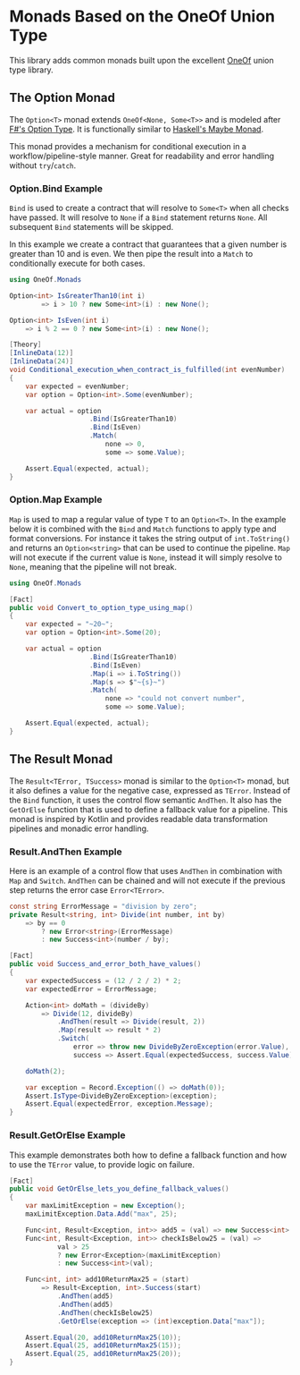 # Monads Based on the OneOf Union Type

This library adds common monads built upon the excellent [OneOf](https://github.com/mcintyre321/OneOf) union type library.

## The Option Monad

The `Option<T>` monad extends `OneOf<None, Some<T>>` and is modeled after [F#'s Option Type](https://docs.microsoft.com/en-us/dotnet/fsharp/language-reference/options). It is functionally similar to [Haskell's Maybe Monad](https://wiki.haskell.org/Maybe). 

This monad provides a mechanism for conditional execution in a workflow/pipeline-style manner. Great for readability and error handling without `try`/`catch`.

### Option.Bind Example

`Bind` is used to create a contract that will resolve to `Some<T>` when all checks have passed. It will resolve to `None` if a `Bind` statement returns `None`. All subsequent `Bind` statements will be skipped.

In this example we create a contract that guarantees that a given number is greater than 10 and is even. We then pipe the result into a `Match` to conditionally execute for both cases.

```csharp
using OneOf.Monads

Option<int> IsGreaterThan10(int i)
        => i > 10 ? new Some<int>(i) : new None();

Option<int> IsEven(int i)
    => i % 2 == 0 ? new Some<int>(i) : new None();

[Theory]
[InlineData(12)]
[InlineData(24)]
void Conditional_execution_when_contract_is_fulfilled(int evenNumber)
{
    var expected = evenNumber;
    var option = Option<int>.Some(evenNumber);

    var actual = option
                    .Bind(IsGreaterThan10)
                    .Bind(IsEven)
                    .Match(
                        none => 0,
                        some => some.Value); 

    Assert.Equal(expected, actual);
}
```

### Option.Map Example

`Map` is used to map a regular value of type `T` to an `Option<T>`. In the example below it is combined with the `Bind` and `Match` functions to apply type and format conversions. For instance it takes the string output of `int.ToString()` and returns an `Option<string>` that can be used to continue the pipeline. `Map` will not execute if the current value is `None`, instead it will simply resolve to `None`, meaning that the pipeline will not break.

```csharp
using OneOf.Monads

[Fact]
public void Convert_to_option_type_using_map()
{
    var expected = "~20~";
    var option = Option<int>.Some(20);

    var actual = option
                    .Bind(IsGreaterThan10)
                    .Bind(IsEven)
                    .Map(i => i.ToString())
                    .Map(s => $"~{s}~")
                    .Match(
                        none => "could not convert number",
                        some => some.Value);

    Assert.Equal(expected, actual);
}
```
## The Result Monad

The `Result<TError, TSuccess>` monad is similar to the `Option<T>` monad, but it also defines a value for the negative case, expressed as `TError`. Instead of the `Bind` function, it uses the control flow semantic `AndThen`. It also has the `GetOrElse` function that is used to define a fallback value for a pipeline. This monad is inspired by Kotlin and provides readable data transformation pipelines and monadic error handling.

### Result.AndThen Example

Here is an example of a control flow that uses `AndThen` in combination with `Map` and `Switch`. `AndThen` can be chained and will not execute if the previous step returns the error case `Error<TError>`.

```csharp
const string ErrorMessage = "division by zero";
private Result<string, int> Divide(int number, int by)
    => by == 0
        ? new Error<string>(ErrorMessage)
        : new Success<int>(number / by);

[Fact]
public void Success_and_error_both_have_values()
{
    var expectedSuccess = (12 / 2 / 2) * 2;
    var expectedError = ErrorMessage;

    Action<int> doMath = (divideBy)
        => Divide(12, divideBy)
            .AndThen(result => Divide(result, 2))
            .Map(result => result * 2)
            .Switch(
                error => throw new DivideByZeroException(error.Value),
                success => Assert.Equal(expectedSuccess, success.Value));

    doMath(2);

    var exception = Record.Exception(() => doMath(0));
    Assert.IsType<DivideByZeroException>(exception);
    Assert.Equal(expectedError, exception.Message);
}
```

### Result.GetOrElse Example

This example demonstrates both how to define a fallback function and how to use the `TError` value, to provide logic on failure.

```csharp
[Fact]
public void GetOrElse_lets_you_define_fallback_values()
{
    var maxLimitException = new Exception();
    maxLimitException.Data.Add("max", 25);

    Func<int, Result<Exception, int>> add5 = (val) => new Success<int>(val + 5);
    Func<int, Result<Exception, int>> checkIsBelow25 = (val) =>
            val > 25
            ? new Error<Exception>(maxLimitException)
            : new Success<int>(val);

    Func<int, int> add10ReturnMax25 = (start)
        => Result<Exception, int>.Success(start)
            .AndThen(add5)
            .AndThen(add5)
            .AndThen(checkIsBelow25)
            .GetOrElse(exception => (int)exception.Data["max"]);

    Assert.Equal(20, add10ReturnMax25(10));
    Assert.Equal(25, add10ReturnMax25(15));
    Assert.Equal(25, add10ReturnMax25(20));
}
```
